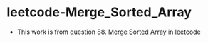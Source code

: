 # leetcode-Merge_Sorted_Array
- This work is from question 88. [Merge Sorted Array](https://leetcode.com/problems/merge-sorted-array/) in [leetcode](https://leetcode.com/)
